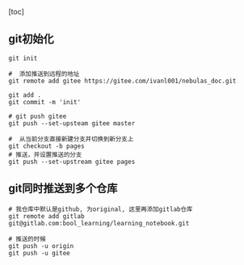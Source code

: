 [toc]

<extoc></extoc>



## git初始化

```shell
git init 

#  添加推送到远程的地址
git remote add gitee https://gitee.com/ivanl001/nebulas_doc.git

git add .
git commit -m 'init'

# git push gitee
git push --set-upsteam gitee master

#  从当前分支直接新建分支并切换到新分支上
git checkout -b pages
# 推送，并设置推送的分支
git push --set-upstream gitee pages
```



## git同时推送到多个仓库

```shell
# 我仓库中默认是github, 为original, 这里再添加gitlab仓库
git remote add gitlab git@gitlab.com:bool_learning/learning_notebook.git

# 推送的时候
git push -u origin
git push -u gitee
```

